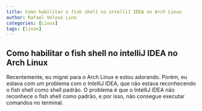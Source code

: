 ```yaml
---
title: Como habilitar o fish shell no intelliJ IDEA no Arch Linux
author: Rafael Veloso Lino
categories: [Linux]
tags: [linux]
---
```


## Como habilitar o fish shell no intelliJ IDEA no Arch Linux

<p>Recentemente, eu migrei para o Arch Linux e estou adorando. Porém, eu estava com um problema com o IntelliJ IDEA, 
que não estava reconhecendo o fish shell como shell padrão. 
O problema é que o IntelliJ IDEA não reconhece o fish shell como padrão, e por isso, não consegue executar comandos no terminal.</p>


